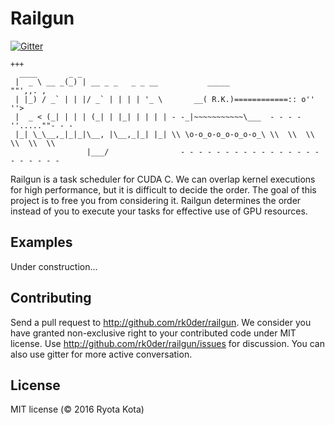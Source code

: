 # Railgun

[![Gitter](https://badges.gitter.im/rk0der/railgun.svg)](https://gitter.im/rk0der/railgun?utm_source=badge&utm_medium=badge&utm_campaign=pr-badge)

```
+++
  ____       _ _                   
 |  _ \ __ _(_) | __ _ _   _ _ __           _____                   ""',,. ,
 | |_) / _` | | |/ _` | | | | '_ \       __( R.K.)============:: o''        ''>
 |  _ < (_| | | | (_| | |_| | | | | - -_|~~~~~~~~~~~\___  - - - -''.....""- - -
 |_| \_\__,_|_|_|\__, |\__,_|_| |_| \\ \o-o_o-o_o-o_o-o_\ \\  \\  \\  \\  \\  \\
                 |___/                - - - - - - - - - - - - - - - - - - - - - -
```

Railgun is a task scheduler for CUDA C. We can overlap kernel executions for high performance,
but it is difficult to decide the order. The goal of this project is to free you from considering it.
Railgun determines the order instead of you to execute your tasks for effective use of GPU resources.

## Examples
Under construction...

## Contributing
Send a pull request to <http://github.com/rk0der/railgun>.  We consider
you have granted non-exclusive right to your contributed code under
MIT license.  Use <http://github.com/rk0der/railgun/issues> for
discussion. You can also use gitter for more active conversation.

## License

MIT license (© 2016 Ryota Kota)

